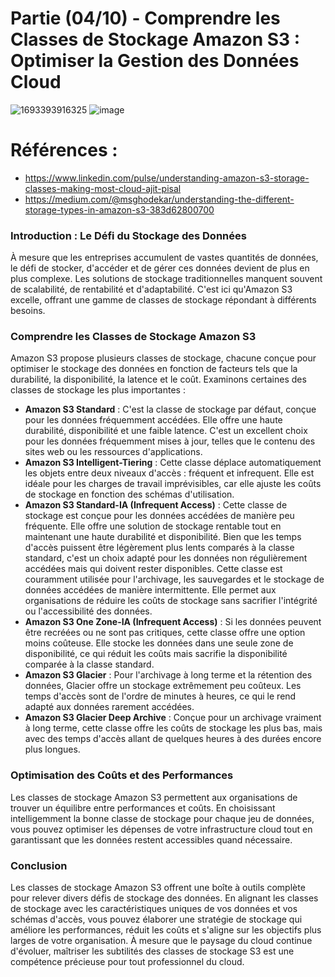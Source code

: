 # Partie (04/10) - Comprendre les Classes de Stockage Amazon S3 : Optimiser la Gestion des Données Cloud


![1693393916325](https://github.com/user-attachments/assets/47f8b861-5022-4da2-be68-2bcb8940d00c)
![image](https://github.com/user-attachments/assets/24c9056e-561e-4a4f-ac68-4f9a88b94f53)

# Références :
- https://www.linkedin.com/pulse/understanding-amazon-s3-storage-classes-making-most-cloud-ajit-pisal
- https://medium.com/@msghodekar/understanding-the-different-storage-types-in-amazon-s3-383d62800700

### Introduction : Le Défi du Stockage des Données

À mesure que les entreprises accumulent de vastes quantités de données, le défi de stocker, d'accéder et de gérer ces données devient de plus en plus complexe. Les solutions de stockage traditionnelles manquent souvent de scalabilité, de rentabilité et d'adaptabilité. C'est ici qu'Amazon S3 excelle, offrant une gamme de classes de stockage répondant à différents besoins.

### Comprendre les Classes de Stockage Amazon S3

Amazon S3 propose plusieurs classes de stockage, chacune conçue pour optimiser le stockage des données en fonction de facteurs tels que la durabilité, la disponibilité, la latence et le coût. Examinons certaines des classes de stockage les plus importantes :

- **Amazon S3 Standard** : C'est la classe de stockage par défaut, conçue pour les données fréquemment accédées. Elle offre une haute durabilité, disponibilité et une faible latence. C'est un excellent choix pour les données fréquemment mises à jour, telles que le contenu des sites web ou les ressources d'applications.
- **Amazon S3 Intelligent-Tiering** : Cette classe déplace automatiquement les objets entre deux niveaux d'accès : fréquent et infrequent. Elle est idéale pour les charges de travail imprévisibles, car elle ajuste les coûts de stockage en fonction des schémas d'utilisation.
- **Amazon S3 Standard-IA (Infrequent Access)** : Cette classe de stockage est conçue pour les données accédées de manière peu fréquente. Elle offre une solution de stockage rentable tout en maintenant une haute durabilité et disponibilité. Bien que les temps d'accès puissent être légèrement plus lents comparés à la classe standard, c'est un choix adapté pour les données non régulièrement accédées mais qui doivent rester disponibles. Cette classe est couramment utilisée pour l'archivage, les sauvegardes et le stockage de données accédées de manière intermittente. Elle permet aux organisations de réduire les coûts de stockage sans sacrifier l'intégrité ou l'accessibilité des données.
- **Amazon S3 One Zone-IA (Infrequent Access)** : Si les données peuvent être recréées ou ne sont pas critiques, cette classe offre une option moins coûteuse. Elle stocke les données dans une seule zone de disponibilité, ce qui réduit les coûts mais sacrifie la disponibilité comparée à la classe standard.
- **Amazon S3 Glacier** : Pour l'archivage à long terme et la rétention des données, Glacier offre un stockage extrêmement peu coûteux. Les temps d'accès sont de l'ordre de minutes à heures, ce qui le rend adapté aux données rarement accédées.
- **Amazon S3 Glacier Deep Archive** : Conçue pour un archivage vraiment à long terme, cette classe offre les coûts de stockage les plus bas, mais avec des temps d'accès allant de quelques heures à des durées encore plus longues.

### Optimisation des Coûts et des Performances

Les classes de stockage Amazon S3 permettent aux organisations de trouver un équilibre entre performances et coûts. En choisissant intelligemment la bonne classe de stockage pour chaque jeu de données, vous pouvez optimiser les dépenses de votre infrastructure cloud tout en garantissant que les données restent accessibles quand nécessaire.

### Conclusion

Les classes de stockage Amazon S3 offrent une boîte à outils complète pour relever divers défis de stockage des données. En alignant les classes de stockage avec les caractéristiques uniques de vos données et vos schémas d'accès, vous pouvez élaborer une stratégie de stockage qui améliore les performances, réduit les coûts et s'aligne sur les objectifs plus larges de votre organisation. À mesure que le paysage du cloud continue d'évoluer, maîtriser les subtilités des classes de stockage S3 est une compétence précieuse pour tout professionnel du cloud.



